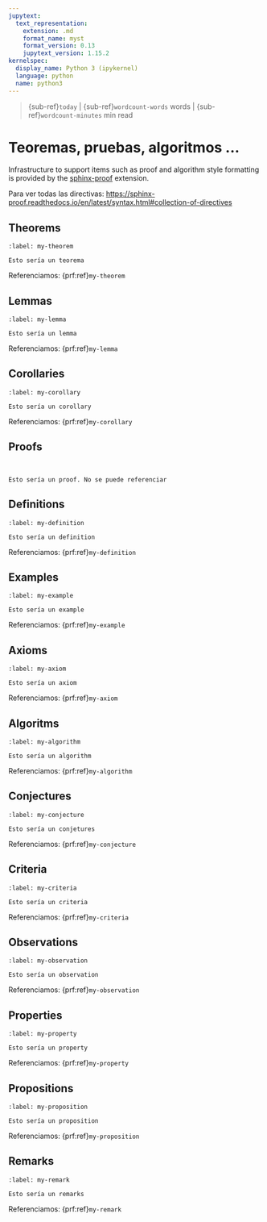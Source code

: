 ```yaml
---
jupytext:
  text_representation:
    extension: .md
    format_name: myst
    format_version: 0.13
    jupytext_version: 1.15.2
kernelspec:
  display_name: Python 3 (ipykernel)
  language: python
  name: python3
---
```


> {sub-ref}`today` | {sub-ref}`wordcount-words` words | {sub-ref}`wordcount-minutes` min read

# Teoremas, pruebas, algoritmos ...


Infrastructure to support items such as proof and algorithm style formatting is provided by the [sphinx-proof](https://sphinx-proof.readthedocs.io/en/latest/) extension.

Para ver todas las directivas: https://sphinx-proof.readthedocs.io/en/latest/syntax.html#collection-of-directives

## Theorems

```{prf:theorem} Titulo del teorema (opcional)
:label: my-theorem

Esto sería un teorema
```

Referenciamos: {prf:ref}`my-theorem`

## Lemmas

```{prf:lemma} Titulo del lemma (opcional)
:label: my-lemma

Esto sería un lemma
```

Referenciamos: {prf:ref}`my-lemma`

## Corollaries

```{prf:corollary} Titulo del corollary (opcional)
:label: my-corollary

Esto sería un corollary
```

Referenciamos: {prf:ref}`my-corollary`

## Proofs

```{prf:proof} 


Esto sería un proof. No se puede referenciar
```


## Definitions

```{prf:definition} Titulo del definition (opcional)
:label: my-definition

Esto sería un definition
```

Referenciamos: {prf:ref}`my-definition`

## Examples

```{prf:example} Titulo del example (opcional)
:label: my-example

Esto sería un example
```

Referenciamos: {prf:ref}`my-example`

## Axioms

```{prf:axiom} Titulo del axiom (opcional)
:label: my-axiom

Esto sería un axiom
```

Referenciamos: {prf:ref}`my-axiom`

## Algoritms

```{prf:algorithm} Titulo del algoritm (opcional)
:label: my-algorithm

Esto sería un algorithm
```

Referenciamos: {prf:ref}`my-algorithm`

## Conjectures

```{prf:conjecture} Titulo del conjetures (opcional)
:label: my-conjecture

Esto sería un conjetures
```

Referenciamos: {prf:ref}`my-conjecture`


## Criteria

```{prf:criterion} Titulo del criteria (opcional)
:label: my-criteria

Esto sería un criteria
```

Referenciamos: {prf:ref}`my-criteria`

## Observations

```{prf:observation} Titulo del observation (opcional)
:label: my-observation

Esto sería un observation
```

Referenciamos: {prf:ref}`my-observation`

## Properties

```{prf:property} Titulo del property (opcional)
:label: my-property

Esto sería un property
```

Referenciamos: {prf:ref}`my-property`

## Propositions

```{prf:proposition} Titulo del proposition (opcional)
:label: my-proposition

Esto sería un proposition
```

Referenciamos: {prf:ref}`my-proposition`

## Remarks

```{prf:remark} Titulo del remark (opcional)
:label: my-remark

Esto sería un remarks
```

Referenciamos: {prf:ref}`my-remark`
